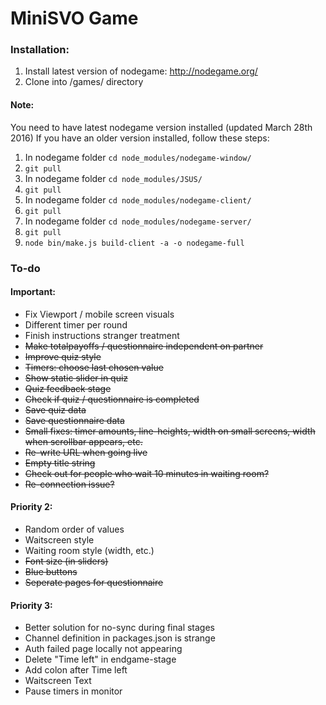 # MiniSVO Game

### Installation:
1. Install latest version of nodegame: http://nodegame.org/
2. Clone into /games/ directory

#### Note:
You need to have latest nodegame version installed (updated March 28th 2016)
If you have an older version installed, follow these steps:

1. In nodegame folder `cd node_modules/nodegame-window/`
2. `git pull`
3. In nodegame folder `cd node_modules/JSUS/`
4. `git pull`
5. In nodegame folder `cd node_modules/nodegame-client/`
6. `git pull`
7. In nodegame folder `cd node_modules/nodegame-server/`
8. `git pull`
9. `node bin/make.js build-client -a -o nodegame-full`


### To-do

#### Important:
- Fix Viewport / mobile screen visuals
- Different timer per round
- Finish instructions stranger treatment
- ~~Make totalpayoffs / questionnaire independent on partner~~
- ~~Improve quiz style~~
- ~~Timers: choose last chosen value~~
- ~~Show static slider in quiz~~
- ~~Quiz feedback stage~~
- ~~Check if quiz / questionnaire is completed~~
- ~~Save quiz data~~
- ~~Save questionnaire data~~
- ~~Small fixes: timer amounts, line-heights, width on small screens, width when scrollbar appears, etc.~~
- ~~Re-write URL when going live~~
- ~~Empty title string~~
- ~~Check out for people who wait 10 minutes in waiting room?~~ 
- ~~Re-connection issue?~~


#### Priority 2:
- Random order of values
- Waitscreen style
- Waiting room style (width, etc.)
- ~~Font size (in sliders)~~
- ~~Blue buttons~~
- ~~Seperate pages for questionnaire~~


#### Priority 3:
- Better solution for no-sync during final stages
- Channel definition in packages.json is strange
- Auth failed page locally not appearing
- Delete "Time left" in endgame-stage
- Add colon after Time left
- Waitscreen Text
- Pause timers in monitor
